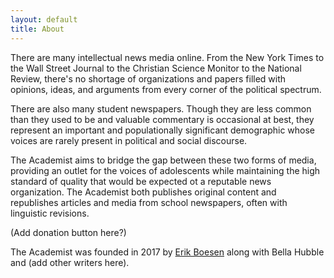 ```yaml
---
layout: default
title: About
---
```

There are many intellectual news media online. From the New York Times to the Wall Street Journal to the Christian Science Monitor to the National Review, there's no shortage of organizations and papers filled with opinions, ideas, and arguments from every corner of the political spectrum.

There are also many student newspapers. Though they are less common than they used to be and valuable commentary is occasional at best, they represent an important and populationally significant demographic whose voices are rarely present in political and social discourse.

The Academist aims to bridge the gap between these two forms of media, providing an outlet for the voices of adolescents while maintaining the high standard of quality that would be expected ot a reputable news organization. The Academist both publishes original content and republishes articles and media from school newspapers, often with linguistic revisions.

(Add donation button here?)

The Academist was founded in 2017 by [Erik Boesen](https://erikboesen.com) along with Bella Hubble and (add other writers here).
